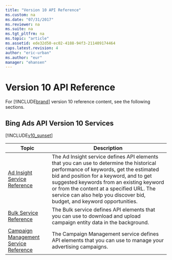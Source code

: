 ```yaml
---
title: "Version 10 API Reference"
ms.custom: na
ms.date: "07/31/2017"
ms.reviewer: na
ms.suite: na
ms.tgt_pltfrm: na
ms.topic: "article"
ms.assetid: ede32d50-ec02-4188-94f3-211409174464
caps.latest.revision: 4
author: "eric-urban"
ms.author: "eur"
manager: "ehansen"
---
```

# Version 10 API Reference
For [!INCLUDE[brand](../../concepts/includes/brand.md)] version 10 reference content, see the following sections.

## Bing Ads API Version 10 Services
[!INCLUDE[v10_sunset](../../concepts/api-reference/includes/v10_sunset.md)]

|Topic|Description|
|---------|---------------|
|[Ad Insight Service Reference](https://msdn.microsoft.com/library/bing-ads-ad-insight-service-reference(v=msads.100).aspx)|The Ad Insight service defines API elements that you can use to determine the historical performance of keywords, get the estimated bid and position for a keyword, and to get suggested keywords from an existing keyword or from the content at a specified URL. The service can also help you discover bid, budget, and keyword opportunities.|
|[Bulk Service Reference](https://msdn.microsoft.com/library/bing-ads-bulk-service-reference(v=msads.100).aspx)|The Bulk service defines API elements that you can use to download and upload campaign entity data in the background.|
|[Campaign Management Service Reference](https://msdn.microsoft.com/library/bing-ads-campaign-management-service-reference(v=msads.100).aspx)|The Campaign Management service defines API elements that you can use to manage your advertising campaigns.|
